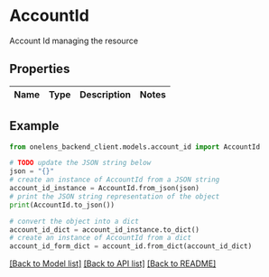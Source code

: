 # AccountId

Account Id managing the resource

## Properties

Name | Type | Description | Notes
------------ | ------------- | ------------- | -------------

## Example

```python
from onelens_backend_client.models.account_id import AccountId

# TODO update the JSON string below
json = "{}"
# create an instance of AccountId from a JSON string
account_id_instance = AccountId.from_json(json)
# print the JSON string representation of the object
print(AccountId.to_json())

# convert the object into a dict
account_id_dict = account_id_instance.to_dict()
# create an instance of AccountId from a dict
account_id_form_dict = account_id.from_dict(account_id_dict)
```
[[Back to Model list]](../README.md#documentation-for-models) [[Back to API list]](../README.md#documentation-for-api-endpoints) [[Back to README]](../README.md)


